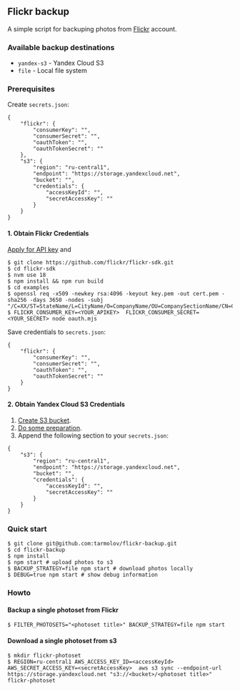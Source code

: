 ## Flickr backup
A simple script for backuping photos from [Flickr](https://flickr.com/) account.

### Available backup destinations
* `yandex-s3` - Yandex Cloud S3
* `file` - Local file system

### Prerequisites
Create `secrets.json`:
```
{
    "flickr": {
        "consumerKey": "",
        "consumerSecret": "",
        "oauthToken": "",
        "oauthTokenSecret": ""
    },
    "s3": {
        "region": "ru-central1",
        "endpoint": "https://storage.yandexcloud.net",
        "bucket": "",
        "credentials": {
            "accessKeyId": "",
            "secretAccessKey": ""
        }
    }
}
```

#### 1. Obtain Flickr Credentials
[Apply for API key](https://www.flickr.com/services/apps/create/apply/) and
```
$ git clone https://github.com/flickr/flickr-sdk.git
$ cd flickr-sdk
$ nvm use 18
$ npm install && npm run build
$ cd examples
$ openssl req -x509 -newkey rsa:4096 -keyout key.pem -out cert.pem -sha256 -days 3650 -nodes -subj "/C=XX/ST=StateName/L=CityName/O=CompanyName/OU=CompanySectionName/CN=CommonNameOrHostname"
$ FLICKR_CONSUMER_KEY=<YOUR_APIKEY>  FLICKR_CONSUMER_SECRET=<YOUR_SECRET> node oauth.mjs
```

Save credentials to `secrets.json`:
```
{
    "flickr": {
        "consumerKey": "",
        "consumerSecret": "",
        "oauthToken": "",
        "oauthTokenSecret": ""
    }
}
```

#### 2. Obtain Yandex Cloud S3 Credentials
1. [Create S3 bucket](https://yandex.cloud/ru/docs/storage/quickstart?from=int-console-help-center-or-nav#the-first-bucket).
2. [Do some preparation](https://yandex.cloud/ru/docs/storage/s3/?from=int-console-help-center-or-nav#before-you-start).
3. Append the following section to your `secrets.json`:
```
{
    "s3": {
        "region": "ru-central1",
        "endpoint": "https://storage.yandexcloud.net",
        "bucket": "",
        "credentials": {
            "accessKeyId": "",
            "secretAccessKey": ""
        }
    }
}
```

### Quick start
```
$ git clone git@github.com:tarmolov/flickr-backup.git
$ cd flickr-backup
$ npm install
$ npm start # upload photos to s3
$ BACKUP_STRATEGY=file npm start # download photos locally
$ DEBUG=true npm start # show debug information
```

### Howto
#### Backup a single photoset from Flickr
```
$ FILTER_PHOTOSETS="<photoset title>" BACKUP_STRATEGY=file npm start
```

#### Download a single photoset from s3
```
$ mkdir flickr-photoset
$ REGION=ru-central1 AWS_ACCESS_KEY_ID=<accessKeyId> AWS_SECRET_ACCESS_KEY=<secretAccessKey>  aws s3 sync --endpoint-url https://storage.yandexcloud.net "s3://<bucket>/<photoset title>" flickr-photoset
```
